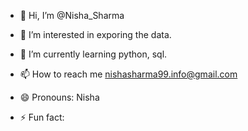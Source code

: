 - 👋 Hi, I’m @Nisha_Sharma
- 👀 I’m interested in exporing the data.
- 🌱 I’m currently learning python, sql.

- 📫 How to reach me nishasharma99.info@gmail.com
- 😄 Pronouns: Nisha
- ⚡ Fun fact: 

<!--I am a dedicated and results-driven Business Intelligence professional with some experience focused expertise in the dynamic realm of Business Intelligence tools such as Power BI Desktop, Excel, and SQL Server.
--->

